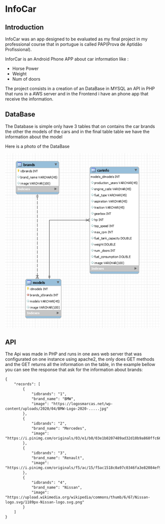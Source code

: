 # InfoCar


## Introduction

InfoCar was an app designed to be evaluated as my final project in my professional course that in portugue is called PAP(Prova de Aptidão Profissional).

InforCar is an Android Phone APP about car information like :
* Horse Power
* Weight
* Num of doors

The project consists in a creation of an DataBase in MYSQL an API in PHP that runs in a AWS server and in the Frontend i have an phone app that receive the information.


## DataBase

The Database is simple only have 3 tables that on contains the car brands the other the models of the cars and in the final table table we have the information about the model

Here is a photo of the DataBase

![DataBase!](Tabela.PNG "DataBase InfoCar")


## API

The Api was made in PHP and runs in one aws web server that was configurated on one instance using apache2, the only does GET methods and the GET returns all the information on the table, in the example bellow you can see the response that ask for the information about brands:

```
{
    "records": [
        {
            "idbrands": "1",
            "brand_name": "BMW",
            "image": "https://logosmarcas.net/wp-content/uploads/2020/04/BMW-Logo-2020-.....jpg"
        },
        {
            "idbrands": "2",
            "brand_name": "Mercedes",
            "image": "https://i.pinimg.com/originals/03/e1/b0/03e1b0207489ad32d10b9a860ffc6623.png"
        },
        {
            "idbrands": "3",
            "brand_name": "Renault",
            "image": "https://i.pinimg.com/originals/f5/ac/15/f5ac1518c0a97c0346fa3e82084ef9c0.jpg"
        },
        {
            "idbrands": "4",
            "brand_name": "Nissan",
            "image": "https://upload.wikimedia.org/wikipedia/commons/thumb/6/67/Nissan-logo.svg/1189px-Nissan-logo.svg.png"
        }
    ]
}
```
